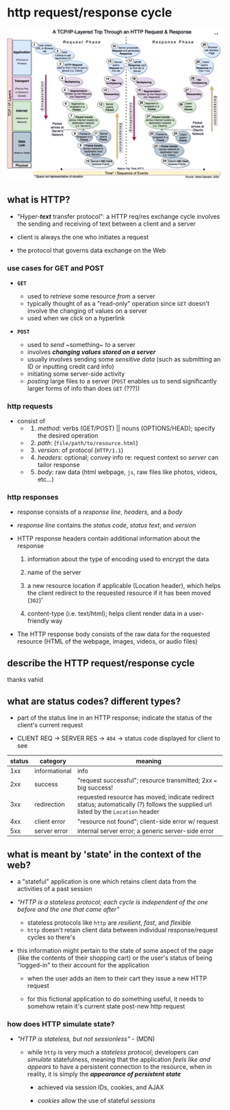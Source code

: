 # http request/response cycle
![VAHID'S DIAGRAM](./http_request_response_cycle.jpg)

## what is HTTP?

- "Hyper-**_text_** transfer protocol": a HTTP req/res exchange cycle involves the sending and receiving of text between a client and a server

- client is always the one who initiates a request

- the protocol that governs data exchange on the Web

### use cases for GET and POST

- **`GET`**
  - used to _retrieve_ some resource _from_ a server
  - typically thought of as a "read-only" operation since `GET` doesn't involve the changing of values on a server
  - used when we click on a hyperlink

- **`POST`**
  - used to _send_ ~something~ _to_ a server
  - involves _**changing values stored on a server**_
  - usually involves sending some _sensitive data_ (such as submitting an ID or inputting credit card info)
  - initiating some server-side activity
  - _posting_ large files to a server (`POST` enables us to send significantly larger forms of info than does `GET` (???))

### http requests

  - consist of
    - 1. _method_: verbs (GET/POST) || nouns (OPTIONS/HEAD); specify the desired operation
    - 2. _path_: (`file/path/to/resource.html`)
    - 3. _version_: of protocol (`HTTP/1.1`)
    - 4. _headers_: optional; convey info re: request context so _server_ can tailor response
    - 5. _body_: raw data (html webpage, `js`, raw files like photos, videos, etc...)

### http responses

  - response consists of a _response line_, _headers,_ and a _body_

  - _response line_ contains the _status code_, _status text_, and _version_

  - HTTP response headers contain additional information about the response

    1. information about the type of encoding used to encrypt the data

    2. name of the server
    3. a new resource location if applicable (Location header), which helps the client redirect to the requested resource if it has been moved (`302`)'
    4. content-type (i.e. text/html); helps client render data in a user-friendly way

  - The HTTP response body consists of the raw data for the requested resource (HTML of the webpage, images, videos, or audio files)

## describe the HTTP request/response cycle

thanks vahid 

## what are status codes?  different types?

- part of the status line in an HTTP response; indicate the status of the client's current request

- CLIENT REQ -> SERVER RES -> `404` -> status code displayed for client to see

| status | category | meaning |
| - | - | - |
| 1xx | informational | info |
| 2xx | success | "request successful"; resource transmitted; 2xx `=` big success! |
| 3xx | redirection | requested resource has moved; indicate redirect status; automatically (?) follows the supplied url listed by the `Location` header |
| 4xx | client error | "resource not found"; client-side error w/ request |
| 5xx | server error | internal server error; a generic server-side error |


## what is meant by 'state' in the context of the web?

- a "stateful" application is one which retains client data from the activities of a past session

- _"HTTP is a stateless protocol; each cycle is independent of the one before and the one that came after"_
  - stateless protocols like `http` are _resilient_, _fast_, and _flexible_
  - `http` doesn't retain client data between individual response/request cycles so there's

- this information might pertain to the state of some aspect of the page (like the contents of their shopping cart) or the user's status of being "logged-in" to their account for the application

  - when the user adds an item to their cart they issue a new HTTP request

  - for this fictional application to do something useful, it needs to somehow retain it's current state post-new http request

### how does HTTP simulate state?

- _"HTTP is stateless, but not sessionless"_ - (MDN)

  - while `http` is very much a _stateless protocol_; developers can _simulate_ statefulness, meaning that the application _feels like and appears_ to have a persistent connection to the resource, when in reality, it is simply the **_appearance of persistent state_**

    - achieved via session IDs, cookies, and AJAX

    - _cookies_ allow the use of stateful _sessions_
